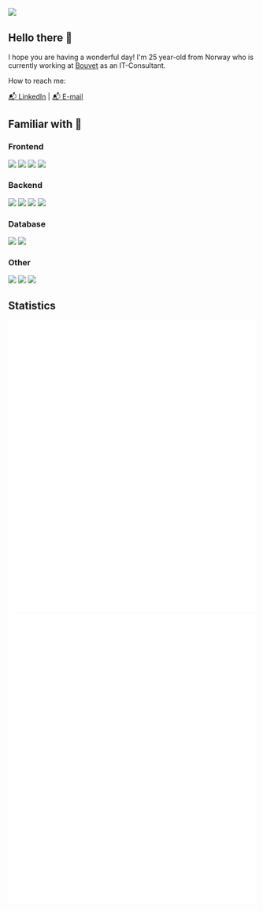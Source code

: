 ![](https://komarev.com/ghpvc/?username=sivertheisholt)
## Hello there 👋
I hope you are having a wonderful day! I'm 25 year-old from Norway who is currently working at [Bouvet](https://www.bouvet.no/) as an IT-Consultant.

How to reach me: 

<a href="https://www.linkedin.com/in/sivert-heisholt-07a697201/">📬 LinkedIn</a> | <a href="mailto:sivert.b.heisholt@protonmail.com">📬 E-mail</a>

## Familiar with 💾

### Frontend
<a href="https://en.wikipedia.org/wiki/HTML5"><img src="https://img.shields.io/badge/html5%20-%23E34F26.svg?&style=for-the-badge&logo=html5&logoColor=white"/></a>
<a href="https://en.wikipedia.org/wiki/Cascading_Style_Sheets"><img src="https://img.shields.io/badge/css3%20-%231572B6.svg?&style=for-the-badge&logo=css3&logoColor=white"/></a>
<a href="https://en.wikipedia.org/wiki/JavaScript"><img src="https://img.shields.io/badge/javascript-F7DF1E?&style=for-the-badge&logo=javascript&logoColor=black"/></a>
<a href="https://reactjs.org/"><img src="https://img.shields.io/badge/react-61DAFB?style=for-the-badge&logo=react&logoColor=black"/></a>

### Backend
<a href="https://www.java.com/en/"><img src="https://img.shields.io/badge/java-007396.svg?&style=for-the-badge&logo=java&logoColor=white"/></a>
<a href="https://nodejs.org/en/"><img src="https://img.shields.io/badge/node.js-339933?style=for-the-badge&logo=nodedotjs&logoColor=white"/></a>
<a href="https://python.org/"><img src="https://img.shields.io/badge/python-61DAFB?style=for-the-badge&logo=python&logoColor=black"/></a>
<a href="https://dotnet.microsoft.com/"><img src="https://img.shields.io/badge/.NET-512BD4?style=for-the-badge&logo=dotnet&logoColor=white"/></a>

### Database
<a href="https://www.mongodb.com/"><img src ="https://img.shields.io/badge/MongoDB-47A248?&style=for-the-badge&logo=mongodb&logoColor=white"/></a>
<a href="https://mysql.com/"><img src="https://img.shields.io/badge/mysql-003545?style=for-the-badge&logo=mysql&logoColor=white"/></a>

### Other
<a href="https://git-scm.com/"><img src="https://img.shields.io/badge/git-F05032?&style=for-the-badge&logo=git&logoColor=white"/></a>
<a href="https://en.wikipedia.org/wiki/Linux"><img src="https://img.shields.io/badge/Linux-FCC624?style=for-the-badge&logo=linux&logoColor=black"/></a>
<a href="https://www.unraid.net/"><img src="https://img.shields.io/badge/Unraid-F15A2C?style=for-the-badge&logo=unraid&logoColor=white"/></a>

## Statistics
![](https://github.com/sivertheisholt/github-stats/blob/master/generated/overview.svg#gh-dark-mode-only)
![](https://github.com/sivertheisholt/github-stats/blob/master/generated/overview.svg#gh-light-mode-only)
![](https://github.com/sivertheisholt/github-stats/blob/master/generated/languages.svg#gh-dark-mode-only)
![](https://github.com/sivertheisholt/github-stats/blob/master/generated/languages.svg#gh-light-mode-only)
